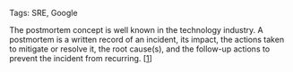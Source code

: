 Tags: SRE, Google

The postmortem concept is well known in the technology industry. A postmortem is a written record of an incident, its impact, the actions taken to mitigate or resolve it, the root cause(s), and the follow-up actions to prevent the incident from recurring. [[1]]

[1]: https://landing.google.com/sre/book/chapters/postmortem-culture.html